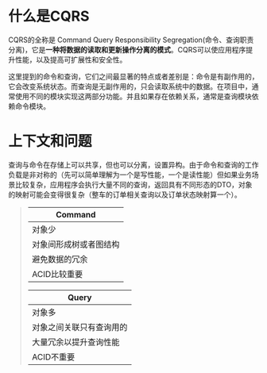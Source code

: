 # 什么是CQRS
CQRS的全称是 Command Query Responsibility Segregation(命令、查询职责分离)，它是**一种将数据的读取和更新操作分离的模式**。CQRS可以使应用程序提升性能，以及提高可扩展性和安全性。

这里提到的命令和查询，它们之间最显著的特点或者差别是：命令是有副作用的，它会改变系统状态。而查询是无副作用的，只会读取系统中的数据。在项目中，通常使用不同的模块实现这两部分功能。并且如果存在依赖关系，通常是查询模块依赖命令模块。

# 上下文和问题
查询与命令在存储上可以共享，但也可以分离，设置异构。由于命令和查询的工作负载是非对称的（先可以简单理解为一个是写性能，一个是读性能）但如果业务场景比较复杂，应用程序会执行大量不同的查询，返回具有不同形态的DTO，对象的映射可能会变得很复杂（整车的订单相关查询以及订单状态映射算一个）。

> |**Command**|
> |-------|
> |对象少|
> |对象间形成树或者图结构|
> |避免数据的冗余|
> |ACID比较重要|
> 
> |**Query**|
> |-----|
> |对象多|
> |对象之间关联只有查询用的|
> |大量冗余以提升查询性能|
> |ACID不重要|


